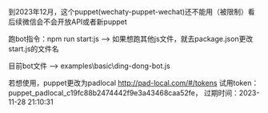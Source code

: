 到2023年12月，这个puppet(wechaty-puppet-wechat)还不能用（被限制）看后续微信会不会开放API或者新puppet

跑bot指令：npm run start:js --> 如果想跑其他js文件，就去package.json更改start.js的文件名

目前bot文件 --> examples\basic\ding-dong-bot.js

若想使用，puppet更改为padlocal
http://pad-local.com/#/tokens
试用token：puppet_padlocal_c19fc88b2474442f9e3a43468caa52fe， 过期时间：2023-11-28 21:10:31
